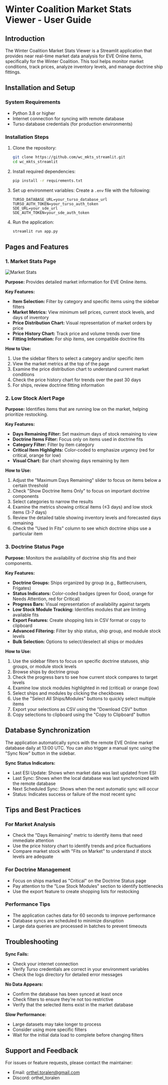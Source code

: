 # Winter Coalition Market Stats Viewer - User Guide

## Introduction
The Winter Coalition Market Stats Viewer is a Streamlit application that provides near real-time market data analysis for EVE Online items, specifically for the Winter Coalition. This tool helps monitor market conditions, track prices, analyze inventory levels, and manage doctrine ship fittings.

## Installation and Setup

### System Requirements
- Python 3.8 or higher
- Internet connection for syncing with remote database
- Turso database credentials (for production environments)

### Installation Steps
1. Clone the repository:
   ```bash
   git clone https://github.com/wc_mkts_streamlit.git
   cd wc_mkts_streamlit
   ```

2. Install required dependencies:
   ```bash
   pip install -r requirements.txt
   ```

3. Set up environment variables:
   Create a `.env` file with the following:
   ```
   TURSO_DATABASE_URL=your_turso_database_url
   TURSO_AUTH_TOKEN=your_turso_auth_token
   SDE_URL=your_sde_url
   SDE_AUTH_TOKEN=your_sde_auth_token
   ```

4. Run the application:
   ```bash
   streamlit run app.py
   ```

## Pages and Features

### 1. Market Stats Page
![Market Stats](images/wclogo.png)

**Purpose:** Provides detailed market information for EVE Online items.

**Key Features:**
- **Item Selection:** Filter by category and specific items using the sidebar filters
- **Market Metrics:** View minimum sell prices, current stock levels, and days of inventory
- **Price Distribution Chart:** Visual representation of market orders by price
- **Price History Chart:** Track price and volume trends over time
- **Fitting Information:** For ship items, see compatible doctrine fits

**How to Use:**
1. Use the sidebar filters to select a category and/or specific item
2. View the market metrics at the top of the page
3. Examine the price distribution chart to understand current market conditions
4. Check the price history chart for trends over the past 30 days
5. For ships, review doctrine fitting information

### 2. Low Stock Alert Page
**Purpose:** Identifies items that are running low on the market, helping prioritize restocking.

**Key Features:**
- **Days Remaining Filter:** Set maximum days of stock remaining to view
- **Doctrine Items Filter:** Focus only on items used in doctrine fits
- **Category Filter:** Filter by item category
- **Critical Item Highlights:** Color-coded to emphasize urgency (red for critical, orange for low)
- **Visual Chart:** Bar chart showing days remaining by item

**How to Use:**
1. Adjust the "Maximum Days Remaining" slider to focus on items below a certain threshold
2. Check "Show Doctrine Items Only" to focus on important doctrine components
3. Select categories to narrow the results
4. Examine the metrics showing critical items (≤3 days) and low stock items (3-7 days)
5. Review the detailed table showing inventory levels and forecasted days remaining
6. Check the "Used In Fits" column to see which doctrine ships use a particular item

### 3. Doctrine Status Page
**Purpose:** Monitors the availability of doctrine ship fits and their components.

**Key Features:**
- **Doctrine Groups:** Ships organized by group (e.g., Battlecruisers, Frigates)
- **Status Indicators:** Color-coded badges (green for Good, orange for Needs Attention, red for Critical)
- **Progress Bars:** Visual representation of availability against targets
- **Low Stock Module Tracking:** Identifies modules that are limiting available fits
- **Export Features:** Create shopping lists in CSV format or copy to clipboard
- **Advanced Filtering:** Filter by ship status, ship group, and module stock levels
- **Bulk Selection:** Options to select/deselect all ships or modules

**How to Use:**
1. Use the sidebar filters to focus on specific doctrine statuses, ship groups, or module stock levels
2. Browse ships by doctrine group
3. Check the progress bars to see how current stock compares to target levels
4. Examine low stock modules highlighted in red (critical) or orange (low)
5. Select ships and modules by clicking the checkboxes
6. Use the "Select All Ships/Modules" buttons to quickly select multiple items
7. Export your selections as CSV using the "Download CSV" button
8. Copy selections to clipboard using the "Copy to Clipboard" button

## Database Synchronization

The application automatically syncs with the remote EVE Online market database daily at 13:00 UTC. You can also trigger a manual sync using the "Sync Now" button in the sidebar.

**Sync Status Indicators:**
- Last ESI Update: Shows when market data was last updated from ESI
- Last Sync: Shows when the local database was last synchronized with the remote database
- Next Scheduled Sync: Shows when the next automatic sync will occur
- Status: Indicates success or failure of the most recent sync

## Tips and Best Practices

### For Market Analysis
- Check the "Days Remaining" metric to identify items that need immediate attention
- Use the price history chart to identify trends and price fluctuations
- Compare market stock with "Fits on Market" to understand if stock levels are adequate

### For Doctrine Management
- Focus on ships marked as "Critical" on the Doctrine Status page
- Pay attention to the "Low Stock Modules" section to identify bottlenecks
- Use the export feature to create shopping lists for restocking

### Performance Tips
- The application caches data for 60 seconds to improve performance
- Database syncs are scheduled to minimize disruption
- Large data queries are processed in batches to prevent timeouts

## Troubleshooting

**Sync Fails:**
- Check your internet connection
- Verify Turso credentials are correct in your environment variables
- Check the logs directory for detailed error messages

**No Data Appears:**
- Confirm the database has been synced at least once
- Check filters to ensure they're not too restrictive
- Verify that the selected items exist in the market database

**Slow Performance:**
- Large datasets may take longer to process
- Consider using more specific filters
- Wait for the initial data load to complete before changing filters

## Support and Feedback

For issues or feature requests, please contact the maintainer:
- Email: orthel.toralen@gmail.com
- Discord: orthel_toralen
